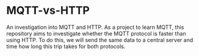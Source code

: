# MQTT-vs-HTTP
An investigation into MQTT and HTTP. As a project to learn MQTT, this repository aims to investigate whether the MQTT protocol is faster than using HTTP. To do this, we will send the same data to a central server and time how long this trip takes for both protocols.
